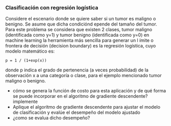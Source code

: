 
### Clasificación con regresión logística
Considere el escenario donde se quiere saber si un tumor es maligno o benigno. Se asume que dicha condiciónd epende del tamaño del tumor. Para este problema se considera que existen 2 clases, tumor maligno (identificada como y=1) y tumor benigno (identificada como y=0)
en machine learning la herramienta más sencilla para generar un l ímite o frontera de decisión (decision boundary) es la regresión logística, cuyo modelo matemático es:
```
p = 1 / (1+exp(x))
```

donde p indica el grado de pertenencia (a veces probabilidad) de la observación x a una categoría o clase, para el ejemplo mencionado tumor maligno o benigno.

* cómo se genera la función de costo para esta aplicación y de qué forma se puede incorporar en el algoritmo de gradiente descendente? implemente
* Aplique el algoritmo de gradiente descendente para ajustar el modelo de clasificación y evalúe el desempeño del modelo ajustado
* ¿como se evalua dicho desempeño?



